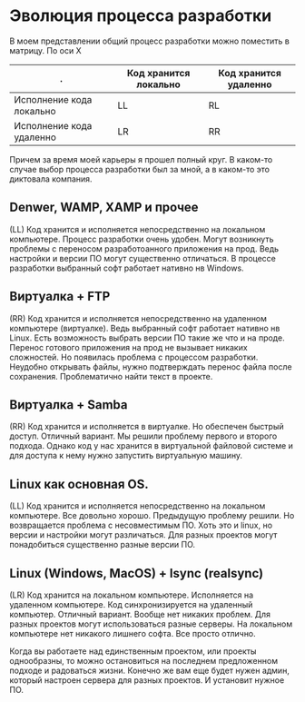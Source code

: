 # Эволюция процесса разработки
В моем представлении общий процесс разработки можно поместить в матрицу. По оси X 

 .  | Код хранится локально | Код хранится удаленно
--- | --- | ---
Исполнение кода локально | LL | RL
Исполнение кода удаленно | LR | RR
Причем за время моей карьеры я прошел полный круг. В каком-то случае выбор процесса разработки был за мной, а в каком-то это диктовала компания.

## Denwer, WAMP, XAMP и прочее
(LL)
Код хранится и исполняется непосредственно на локальном компьютере.
Процесс разработки очень удобен.
Могут возникнуть проблемы с переносом разработоанного приложения на прод. Ведь настройки и версии ПО могут существенно отличаться. В процессе разработки выбранный софт работает нативно нв Windows.

## Виртуалка + FTP
(RR)
Код хранится и исполняется непосредственно на удаленном компьютере (виртуалке).
Ведь выбранный софт работает нативно нв Linux. Есть возможность выбрать версии ПО такие же что и на проде. Перенос готового приложения на прод не вызывает никаких сложностей.
Но появилась проблема с процессом разработки. Неудобно открывать файлы, нужно подтверждать перенос файла после сохранения. Проблематично найти текст в проекте.

## Виртуалка + Samba
(RR)
Код хранится и исполняется в виртуалке. Но обеспечен быстрый доступ.
Отличный вариант. Мы решили проблему первого и второго подхода.
Однако код у нас хранится в виртуальной файловой системе и для доступа к нему нужно запустить виртуальную машину.

## Linux как основная OS.
(LL)
Код хранится и исполняется непосредственно на локальном компьютере.
Все довольно хорошо. Предыдущую проблему решили. Но возвращается проблема с несовместимым ПО. Хоть это и linux, но версии и настройки могут различаться. Для разных проектов могут понадобиться существенно разные версии ПО.

## Linux (Windows, MacOS) + lsync (realsync)
(LR)
Код хранится на локальном компьютере. Исполняется на удаленном компьютере. Код синхронизируется на удаленный компьютер.
Отличный вариант. Вообще нет никаких проблем. Для разных проектов могут использоваться разные серверы. На локальном компьютере нет никакого лишнего софта. Все просто отлично.


Когда вы работаете над единственным проектом, или проекты однообразны, то можно остановиться на последнем предложенном подходе и радоваться жизни.
Конечно же вам еще будет нужен админ, который настроен сервера для разных проектов. И установит нужное ПО.
